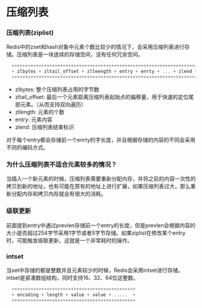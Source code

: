# 压缩列表

### 压缩列表(ziplist)

  Redis中的zset和hash对象中元素个数比较少的情况下，会采用压缩列表进行存储。压缩列表是一块连续的存储空间，没有任何冗余空间。

```js
  +++++++++++++++++++++++++++++++++++++++++++++++++++++++++++++++++++++
  + zlbytes + zltail_offset + zlleength + entry + enrty + ... + zlend +
  +++++++++++++++++++++++++++++++++++++++++++++++++++++++++++++++++++++
```

  - zlbytes: 整个压缩列表占用的字节数
  - zltail_offset: 最后一个元素距离压缩列表起始点的偏移量，用于快速的定位尾部元素。（从而支持双向遍历）
  - zllength: 元素的个数
  - entry: 元素内容
  - zlend: 压缩列表结束标识

  对于每个entry都会存储前一个enrty的字长度，并且根据存储的内容的不同会采用不同的编码方式。

### 为什么压缩列表不适合元素较多的情况？

  当插入一个新元素的时候，压缩列表需要重新分配内存，并将之前的内容一次性的拷贝到新的地址，也有可能在原有的地址上进行扩展，如果压缩列表过大，那么重新分配内存和拷贝内存就会有很大的消耗。

### 级联更新

  前面提到entry中通过prevlen存储前一个entry的长度，但是prevlen会根据内容的大小是否超过254字节采用1字节或者5字节存储。如果ziplist在修改某个entry时，可能触发级联更新，这就是一个非常耗时的操作。 

### intset

  当set中存储的都是整数并且元素较少的时候，Redis会采用intset进行存储。intset是紧凑数组结构，同时支持16、32、64位这整数。

```js
  ++++++++++++++++++++++++++++++++++++++++++++++
  + encoding + length + value + value + .....  +
  ++++++++++++++++++++++++++++++++++++++++++++++
```
